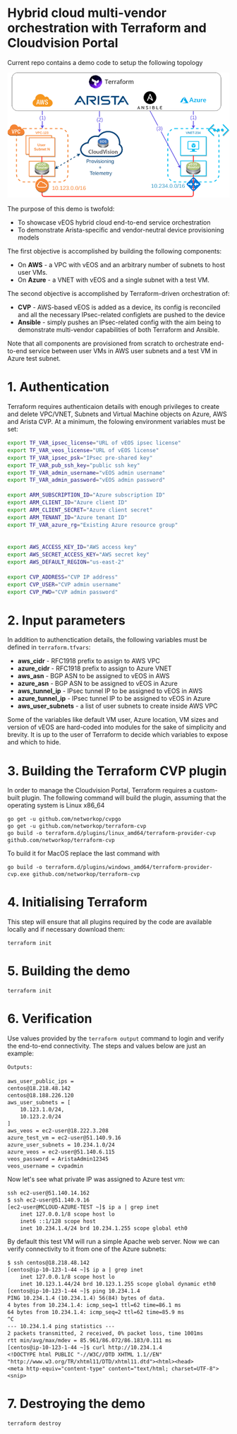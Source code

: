 # Hybrid cloud multi-vendor orchestration with Terraform and Cloudvision Portal

Current repo contains a demo code to setup the following topology

<img src="topo.png">

The purpose of this demo is twofold:

* To showcase vEOS hybrid cloud end-to-end service orchestration 
* To demonstrate Arista-specific and vendor-neutral device provisioning models

The first objective is accomplished by building the following components:

* On **AWS** - a VPC with vEOS and an arbitrary number of subnets to host user VMs.
* On **Azure** - a VNET with vEOS and a single subnet with a test VM.

The second objective is accomplished by Terraform-driven orchestration of:

* **CVP** - AWS-based vEOS is added as a device, its config is reconciled and all the necessary IPsec-related configlets are pushed to the device
* **Ansible** - simply pushes an IPsec-related config with the aim being to demonstrate multi-vendor capabilities of both Terraform and Ansible.

Note that all components are provisioned from scratch to orchestrate end-to-end service between user VMs in AWS user subnets and a test VM in Azure test subnet.

# 1. Authentication

Terraform requires authenticaion details with enough privileges to create and delete VPC/VNET, Subnets and Virtual Machine objects on Azure, AWS and Arista CVP. At a minimum, the folowing environment variables must be set:

```bash
export TF_VAR_ipsec_license="URL of vEOS ipsec license"
export TF_VAR_veos_license="URL of vEOS license"
export TF_VAR_ipsec_psk="IPsec pre-shared key"
export TF_VAR_pub_ssh_key="public ssh key"
export TF_VAR_admin_username="vEOS admin username"
export TF_VAR_admin_password="vEOS admin password"

export ARM_SUBSCRIPTION_ID="Azure subscription ID"
export ARM_CLIENT_ID="Azure client ID"
export ARM_CLIENT_SECRET="Azure client secret"
export ARM_TENANT_ID="Azure tenant ID"
export TF_VAR_azure_rg="Existing Azure resource group"


export AWS_ACCESS_KEY_ID="AWS access key"
export AWS_SECRET_ACCESS_KEY="AWS secret key"
export AWS_DEFAULT_REGION="us-east-2"

export CVP_ADDRESS="CVP IP address"
export CVP_USER="CVP admin username"
export CVP_PWD="CVP admin password"
```


# 2. Input parameters

In addition to authenctication details, the following variables must be defined in `terraform.tfvars`:

* **aws_cidr** - RFC1918 prefix to assign to AWS VPC
* **azure_cidr** - RFC1918 prefix to assign to Azure VNET
* **aws_asn** - BGP ASN to be assigned to vEOS in AWS
* **azure_asn** - BGP ASN to be assigned to vEOS in Azure
* **aws_tunnel_ip** - IPsec tunnel IP to be assigned to vEOS in AWS
* **azure_tunnel_ip** - IPsec tunnel IP to be assigned to vEOS in Azure
* **aws_user_subnets** - a list of user subnets to create inside AWS VPC

Some of the variables like default VM user, Azure location, VM sizes and version of vEOS are hard-coded into modules for the sake of simplicity and brevity. It is up to the user of Terraform to decide which variables to expose and which to hide.

# 3. Building the Terraform CVP plugin

In order to manage the Cloudvision Portal, Terraform requires a custom-built plugin. The following command will build the plugin, assuming that the operating system is Linux x86_64

```
go get -u github.com/networkop/cvpgo
go get -u github.com/networkop/terraform-cvp
go build -o terraform.d/plugins/linux_amd64/terraform-provider-cvp github.com/networkop/terraform-cvp
```

To build it for MacOS replace the last command with

```
go build -o terraform.d/plugins/windows_amd64/terraform-provider-cvp.exe github.com/networkop/terraform-cvp
```

# 4. Initialising Terraform

This step will ensure that all plugins required by the code are available locally and if necessary download them:

```
terraform init
```

# 5. Building the demo


```
terraform init
```

# 6. Verification

Use values provided by the `terraform output` command to login and verify the end-to-end connectivity. The steps and values below are just an example:

```
Outputs:

aws_user_public_ips = 
centos@18.218.48.142
centos@18.188.226.120
aws_user_subnets = [
    10.123.1.0/24,
    10.123.2.0/24
]
aws_veos = ec2-user@18.222.3.208
azure_test_vm = ec2-user@51.140.9.16
azure_user_subnets = 10.234.1.0/24
azure_veos = ec2-user@51.140.6.115
veos_password = AristaAdmin12345
veos_username = cvpadmin
```

Now let's see what private IP was assigned to Azure test vm:

```
ssh ec2-user@51.140.14.162
$ ssh ec2-user@51.140.9.16
[ec2-user@MCLOUD-AZURE-TEST ~]$ ip a | grep inet
    inet 127.0.0.1/8 scope host lo
    inet6 ::1/128 scope host 
    inet 10.234.1.4/24 brd 10.234.1.255 scope global eth0
```

By default this test VM will run a simple Apache web server. Now we can verify connectivity to it from one of the Azure subnets:

```
$ ssh centos@18.218.48.142
[centos@ip-10-123-1-44 ~]$ ip a | grep inet
    inet 127.0.0.1/8 scope host lo
    inet 10.123.1.44/24 brd 10.123.1.255 scope global dynamic eth0
[centos@ip-10-123-1-44 ~]$ ping 10.234.1.4
PING 10.234.1.4 (10.234.1.4) 56(84) bytes of data.
4 bytes from 10.234.1.4: icmp_seq=1 ttl=62 time=86.1 ms
64 bytes from 10.234.1.4: icmp_seq=2 ttl=62 time=85.9 ms
^C
--- 10.234.1.4 ping statistics ---
2 packets transmitted, 2 received, 0% packet loss, time 1001ms
rtt min/avg/max/mdev = 85.961/86.072/86.183/0.111 ms
[centos@ip-10-123-1-44 ~]$ curl http://10.234.1.4
<!DOCTYPE html PUBLIC "-//W3C//DTD XHTML 1.1//EN" "http://www.w3.org/TR/xhtml11/DTD/xhtml11.dtd"><html><head>
<meta http-equiv="content-type" content="text/html; charset=UTF-8">
<snip>
```

# 7. Destroying the demo

```
terraform destroy
```